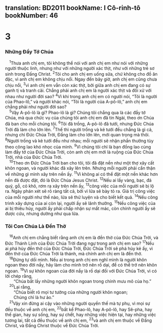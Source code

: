 translation: BD2011
bookName: I Cô-rinh-tô 
bookNumber: 46
-------

<div class="title"><h1>3</h1><h3>Những Ðầy Tớ Chúa</h3></div>
<span class="verse 1co_3_1"> <sup>1</sup>Thưa anh chị em, tôi không thể nói với anh chị em như nói với những người thuộc linh, nhưng như với những người xác thịt, như với những trẻ sơ sinh trong Ðấng Christ. </span>
<span class="verse 1co_3_2"><sup>2</sup>Tôi cho anh chị em uống sữa, chứ không cho đồ ăn đặc, vì anh chị em không chịu nổi. Ngay đến bây giờ, anh chị em cũng chưa chịu nổi, </span>
<span class="verse 1co_3_3"><sup>3</sup>vì anh chị em vẫn còn xác thịt, bởi giữa anh chị em đang có sự ganh tị và tranh cãi. Chẳng phải anh chị em là người xác thịt và đối xử với nhau như người đời sao? </span>
<span class="verse 1co_3_4"><sup>4</sup>Vì khi trong anh chị em có người nói, “Tôi là người của Phao-lô,” và người khác nói, “Tôi là người của A-pô-lô,” anh chị em chẳng phải như người đời sao?<br/></span>
<span class="verse 1co_3_5"> <sup>5</sup>Vậy A-pô-lô là gì? Phao-lô là gì? Chúng tôi chẳng qua là các đầy tớ Chúa, mà qua chức vụ của chúng tôi anh chị em đã tin Ngài, theo ơn Chúa đã ban cho mỗi chúng tôi. </span>
<span class="verse 1co_3_6"><sup>6</sup>Tôi đã trồng, A-pô-lô đã tưới, nhưng Ðức Chúa Trời đã làm cho lớn lên. </span>
<span class="verse 1co_3_7"><sup>7</sup>Thế thì người trồng và kẻ tưới đều chẳng là gì cả, nhưng chỉ Ðức Chúa Trời, Ðấng làm cho lớn lên, mới quan trọng mà thôi. </span>
<span class="verse 1co_3_8"><sup>8</sup>Người trồng và kẻ tưới đều như nhau; mỗi người sẽ nhận phần thưởng tùy theo công lao khó nhọc của mình. </span>
<span class="verse 1co_3_9"><sup>9</sup>Vì chúng tôi chỉ là bạn đồng lao cùng làm đầy tớ của Ðức Chúa Trời, còn anh chị em mới là ruộng của Ðức Chúa Trời, nhà của Ðức Chúa Trời.<br/></span>
<span class="verse 1co_3_10"> <sup>10</sup>Theo ơn Ðức Chúa Trời ban cho tôi, tôi đã đặt nền như một thợ xây cất khôn ngoan, và người khác đã xây lên trên. Nhưng mỗi người phải cẩn thận về những gì mình xây trên nền ấy. </span>
<span class="verse 1co_3_11"><sup>11</sup>Vì không ai có thể đặt một nền khác hơn nền đã được đặt, đó là Ðức Chúa Jesus Christ. </span>
<span class="verse 1co_3_12"><sup>12</sup>Nếu ai lấy vàng, bạc, đá quý, gỗ, cỏ khô, rơm rạ xây trên nền ấy, </span>
<span class="verse 1co_3_13"><sup>13</sup>công việc của mỗi người sẽ bị lộ ra. Ngày phán xét sẽ rõ ràng tất cả, bởi vì lửa sẽ bày tỏ ra. Giá trị công việc của mỗi người như thế nào, lửa sẽ thử luyện và cho biết kết quả. </span>
<span class="verse 1co_3_14"><sup>14</sup>Nếu công trình xây dựng của ai còn lại, người ấy sẽ lãnh thưởng. </span>
<span class="verse 1co_3_15"><sup>15</sup>Nếu công việc của ai bị thiêu hủy, người ấy phải chấp nhận sự mất mác, còn chính người ấy sẽ được cứu, nhưng dường như qua lửa.<br/></span>
<div class="title"><h3>Tôi Con Chúa Là Ðền Thờ</h3></div>
<span class="verse 1co_3_16"> <sup>16</sup>Anh chị em chẳng biết rằng anh chị em là đền thờ của Ðức Chúa Trời, và Ðức Thánh Linh của Ðức Chúa Trời đang ngự trong anh chị em sao? </span>
<span class="verse 1co_3_17"><sup>17</sup>Nếu ai phá hủy đền thờ của Ðức Chúa Trời, Ðức Chúa Trời sẽ phá hủy kẻ ấy, vì đền thờ của Ðức Chúa Trời là thánh, mà chính anh chị em là đền thờ.<br/></span>
<span class="verse 1co_3_18"> <sup>18</sup>Ðừng tự dối mình. Nếu ai trong anh chị em nghĩ mình là người khôn ngoan theo đời nầy, hãy làm cho mình trở nên rồ dại, để có thể trở nên khôn ngoan. </span>
<span class="verse 1co_3_19"><sup>19</sup>Vì sự khôn ngoan của đời nầy là rồ dại đối với Ðức Chúa Trời, vì có lời chép rằng,<br/>  “Chúa bắt lấy những người khôn ngoan trong chính mưu mô của họ.” <br/></span>
<span class="verse 1co_3_20"> <sup>20</sup>Lại rằng,<br/>  “Chúa biết rõ mọi tư tưởng của những người khôn ngoan;<br/>  Chúng chỉ là hư ảo.” <br/></span>
<span class="verse 1co_3_21"> <sup>21</sup>Vậy xin đừng ai cậy vào những người quyền thế mà tự phụ, vì mọi sự đều thuộc về anh chị em, </span>
<span class="verse 1co_3_22"><sup>22</sup>bất kể Phao-lô, hay A-pô-lô, hay Sê-pha, hay thế gian, hay sự sống, hay sự chết, hay những việc hiện tại, hay những việc tương lai, tất cả đều thuộc về anh chị em, </span>
<span class="verse 1co_3_23"><sup>23</sup>và anh chị em thuộc về Ðấng Christ, và Ðấng Christ thuộc về Ðức Chúa Trời.<br/></span>
